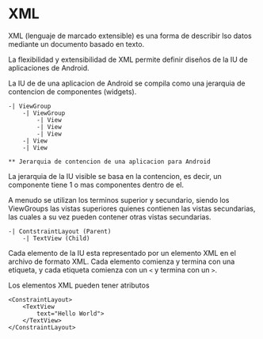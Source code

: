 # XML

XML (lenguaje de marcado extensible) es una forma de describir lso datos mediante un documento basado en texto.

La flexibilidad y extensibilidad de XML permite definir diseños de la IU de aplicaciones de Android.

La IU de de una aplicacion de Android se compila como una jerarquia de contencion de componentes (widgets).

    -| ViewGroup
        -| ViewGroup
            -| View
            -| View
            -| View
        -| View
        -| View
        
    ** Jerarquia de contencion de una aplicacion para Android

La jerarquia de la IU visible se basa en la contencion, es decir, un componente tiene 1 o mas componentes dentro de el.

A menudo se utilizan los terminos superior y secundario, siendo los ViewGroups las vistas superiores quienes contienen las vistas secundarias, las cuales a su vez pueden contener otras vistas secundarias.

    -| ContstraintLayout (Parent)
        -| TextView (Child)

Cada elemento de la IU esta representado por un elemento XML en el archivo de formato XML. Cada elemento comienza y termina con una etiqueta, y cada etiqueta comienza con un `<` y termina con un `>`.

Los elementos XML pueden tener atributos

    <ConstraintLayout>
        <TextView
            text="Hello World">
        </TextView>
    </ConstraintLayout>

